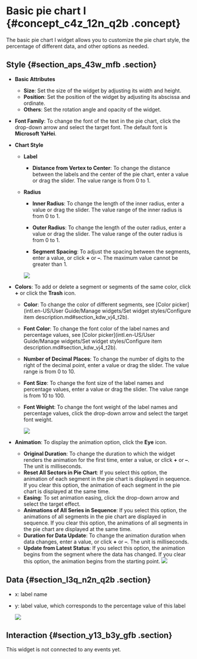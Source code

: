 # Basic pie chart I {#concept_c4z_12n_q2b .concept}

The basic pie chart I widget allows you to customize the pie chart style, the percentage of different data, and other options as needed.

## Style {#section_aps_43w_mfb .section}

-   **Basic Attributes**

    -   **Size**: Set the size of the widget by adjusting its width and height.
    -   **Position**: Set the position of the widget by adjusting its abscissa and ordinate.
    -   **Others**: Set the rotation angle and opacity of the widget.
-   **Font Family**: To change the font of the text in the pie chart, click the drop-down arrow and select the target font. The default font is **Microsoft YaHei**.
-   **Chart Style**
    -   **Label**
        -   **Distance from Vertex to Center**: To change the distance between the labels and the center of the pie chart, enter a value or drag the slider. The value range is from 0 to 1.
    -   **Radius**

        -   **Inner Radius**: To change the length of the inner radius, enter a value or drag the slider. The value range of the inner radius is from 0 to 1.

        -   **Outer Radius**: To change the length of the outer radius, enter a value or drag the slider. The value range of the outer radius is from 0 to 1.

        -   **Segment Spacing**: To adjust the spacing between the segments, enter a value, or click **+** or **–**. The maximum value cannot be greater than 1.

        ![](http://static-aliyun-doc.oss-cn-hangzhou.aliyuncs.com/assets/img/16971/15580842929464_en-US.png)

-   **Colors**: To add or delete a segment or segments of the same color, click **+** or click the **Trash** icon.
    -   **Color**: To change the color of different segments, see [Color picker](intl.en-US/User Guide/Manage widgets/Set widget styles/Configure item description.md#section_kdw_vj4_t2b).
    -   **Font Color**: To change the font color of the label names and percentage values, see [Color picker](intl.en-US/User Guide/Manage widgets/Set widget styles/Configure item description.md#section_kdw_vj4_t2b).
    -   **Number of Decimal Places**: To change the number of digits to the right of the decimal point, enter a value or drag the slider. The value range is from 0 to 10.
    -   **Font Size**: To change the font size of the label names and percentage values, enter a value or drag the slider. The value range is from 10 to 100.
    -   **Font Weight**: To change the font weight of the label names and percentage values, click the drop-down arrow and select the target font weight.

        ![](http://static-aliyun-doc.oss-cn-hangzhou.aliyuncs.com/assets/img/16971/15580842929465_en-US.png)

-   **Animation**: To display the animation option, click the **Eye** icon.

    -   **Original Duration**: To change the duration to which the widget renders the animation for the first time, enter a value, or click **+** or **–**. The unit is milliseconds.
    -   **Reset All Sectors in Pie Chart**: If you select this option, the animation of each segment in the pie chart is displayed in sequence. If you clear this option, the animation of each segment in the pie chart is displayed at the same time.
    -   **Easing**: To set animation easing, click the drop-down arrow and select the target effect.
    -   **Animations of All Series in Sequence**: If you select this option, the animations of all segments in the pie chart are displayed in sequence. If you clear this option, the animations of all segments in the pie chart are displayed at the same time.
    -   **Duration for Data Update**: To change the animation duration when data changes, enter a value, or click **+** or **–**. The unit is milliseconds.
    -   **Update from Latest Status**: If you select this option, the animation begins from the segment where the data has changed. If you clear this option, the animation begins from the starting point.
    ![](http://static-aliyun-doc.oss-cn-hangzhou.aliyuncs.com/assets/img/16971/155808429214378_en-US.png)


## Data {#section_l3q_n2n_q2b .section}

-   x: label name
-   y: label value, which corresponds to the percentage value of this label

    ![](http://static-aliyun-doc.oss-cn-hangzhou.aliyuncs.com/assets/img/16971/15580842929467_en-US.png)


## Interaction {#section_y13_b3y_gfb .section}

This widget is not connected to any events yet.

